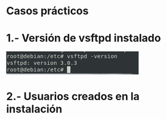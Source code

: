 # Casos prácticos

# 1.- Versión de vsftpd instalado

![Logo](/imagenes/version.PNG)

# 2.- Usuarios creados en la instalación

